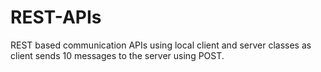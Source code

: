 # REST-APIs
REST based communication APIs using local client and server classes as client sends 10 messages to the server using POST.

